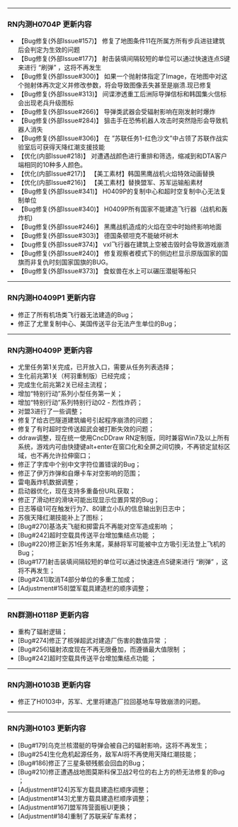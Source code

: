 ***
### RN内测H0704P 更新内容
* 【Bug修复(外部Issue#157)】	修复了地图条件11在所属方所有步兵进驻建筑后会判定为生效的问题 
* 【Bug修复(外部Issue#177)】	射击装填间隔较短的单位可以通过快速连点S键来进行 “刷弹” ，这将不再发生
* 【Bug修复(外部Issue#300)】	如果一个抛射体指定了Image，在地图中对这个抛射体再次定义并修改参数，将会导致图像丢失甚至是崩溃.现已修复 
* 【Bug修复(外部Issue#313)】	间谍渗透重工后洲际导弹信标和韩国集火信标会出现老兵升级图标  
* 【Bug修复(外部Issue#266)】	导弹类武器会受辐射影响在刚发射时爆炸  
* 【Bug修复(外部Issue#284)】	狙击手在恐怖机器人攻击时突然隐形会导致机器人消失   
* 【Bug修复(外部Issue#306)】	在 ”苏联任务1-红色沙文”中占领了苏联作战实验室后可获得天降红潮支援技能   
* 【优化(内部Issue#218)】	对遭遇战颜色进行重排和筛选，缩减到和DTA客户端相同的10种多人颜色。   
* 【优化(内部Issue#217)】	【美工素材】韩国黑鹰战机火焰特效动画替换   
* 【优化(内部Issue#216)】	【美工素材】替换盟军、苏军运输船素材   
* 【Bug修复(外部Issue#341)】	H0409P的复制中心和超时空复制中心无法复制单位   
* 【Bug修复(外部Issue#340)】	H0409P所有国家不能建造飞行器（战机和轰炸机)  
* 【Bug修复(外部Issue#246)】	黑鹰战机造成的火焰在空中时始终影响地面   
* 【Bug修复(外部Issue#303)】	德国条顿坦克不能破坏树木  
* 【bug修复(外部Issue#374)】	 vxl飞行器在建筑上空被击毁时会导致游戏崩溃   
* 【Bug修复(外部Issue#240)】	修复观察者模式下的侧边栏显示原版国家的国旗而非复仇时刻国家国旗的BUG。  
* 【Bug修复(外部Issue#373)】	食蚁兽在水上可以碾压潜艇等船只  


***
### RN内测H0409P1 更新内容
* 修正了所有机场类飞行器无法建造的Bug；
* 修正了尤里复制中心、美国传送平台无法产生单位的Bug；

***
### RN内测H0409P 更新内容
* 尤里任务第1关完成，已开放入口，需要从任务列表选择；
* 生化前兆第1关（柯羽重制版）已经完成；
* 完成生化前兆第2关已经主流程；
* 增加“特别行动”系列小型任务第一关；
* 增加“特别行动”系列特别行动02 - 烈性炸药；
* 对盟3进行了一些调整；
* 修复了给古巴隧道建筑编号引起程序崩溃的问题；
* 修复了有时超时空传送超武会被打断失效的问题；
* ddraw调整，现在统一使用CncDDraw RN定制版，同时兼容Win7及以上所有系统，游戏内可由快捷键alt+enter在窗口化和全屏之间切换，不再锁定鼠标区域，也不再允许拉伸窗口；
* 修正了字库中个别中文字符位置错误的Bug；
* 修正了伊万炸弹和自爆卡车对空影响的范围；
* 雷电轰炸机数据调整；
* 启动器优化，现在支持多重备份URL获取；
* 修正了滑动栏的滑块可能出现显示位置异常的Bug；
* 日志等级1可在触发行为7、80建立小队的信息输出到日志中；
* 苏俄天降红潮技能补上了图标；
* [Bug#270]基洛夫飞艇和掷雷兵不再能对空军造成影响 ；
* [Bug#242]超时空载具传送平台增加集结点功能 ；
* [Bug#220]修正新苏1任务末尾，莱赫将军可能被中立方吸引无法登上飞机的Bug；
* [Bug#177]射击装填间隔较短的单位可以通过快速连点S键来进行 “刷弹” ，这将不再发生；
* [Bug#241]取消T4部分单位的多重工加成；
* [Adjustment#158]盟军载具建造栏的顺序调整；


***
### RN群测H0118P 更新内容
* 重构了辐射逻辑；
* [Bug#274]修正了核弹超武对建造厂伤害的数值异常  ；
* [Bug#256]辐射浓度现在不再无限叠加，而遵循最大值限制 ；
* [Bug#242]超时空载具传送平台增加集结点功能 ；

***
### RN内测H0103B 更新内容
* 修正了H0103中，苏军、尤里将建造厂拉回基地车导致崩溃的问题。

***
### RN内测H0103 更新内容
* [Bug#179]乌克兰核潜艇的导弹会被自己的辐射影响，这将不再发生；
* [Bug#254]生化危机起源任务，敌军AI将不再使用天降红潮技能；
* [Bug#186]修正了三星条顿残骸会回血的Bug；
* [Bug#210]修正遭遇战地图莫斯科保卫战2号位的右上方的桥无法修复的Bug ；
* [Adjustment#124]苏军方载具建造栏顺序调整；
* [Adjustment#143]尤里方载具建造栏顺序调整；
* [Adjustment#167]盟军阵营面板UI更换；
* [Adjustment#184]重制了苏联采矿车素材；




